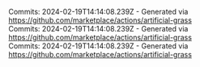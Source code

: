 Commits: 2024-02-19T14:14:08.239Z - Generated via https://github.com/marketplace/actions/artificial-grass
<br>
Commits: 2024-02-19T14:14:08.239Z - Generated via https://github.com/marketplace/actions/artificial-grass
<br>
Commits: 2024-02-19T14:14:08.239Z - Generated via https://github.com/marketplace/actions/artificial-grass
<br>
